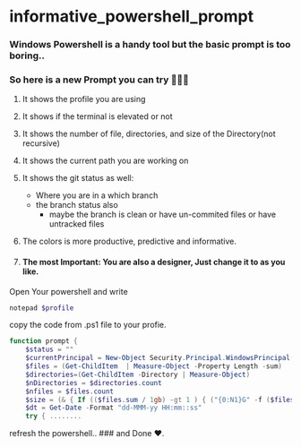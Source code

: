 # informative_powershell_prompt

### Windows Powershell is a handy tool but the basic prompt is too boring..
### So here is a new Prompt you can try 🥳🥳🥳

1. It shows the profile you are using
2. It shows if the terminal is elevated or not
3. It shows the number of file, directories, and size of the Directory(not recursive)
4. It shows the current path you are working on
5. It shows the git status as well:
    - Where you are in a which branch
    - the branch status also
        - maybe the branch is clean or have un-commited files or have untracked files

6. The colors is more productive, predictive and informative.
7. #### The most Important: You are also a designer, Just change it to as you like.

Open Your powershell and write
```powershell
notepad $profile
```

copy the code from .ps1 file to your profie.
```powershell
function prompt {
    $status = ""
    $currentPrincipal = New-Object Security.Principal.WindowsPrincipal([Security.Principal.WindowsIdentity]::GetCurrent())
    $files = (Get-ChildItem  | Measure-Object -Property Length -sum)
    $directories=(Get-ChildItem -Directory | Measure-Object)
    $nDirectories = $directories.count
    $nfiles = $files.count
    $size = (& { If (($files.sum / 1gb) -gt 1 ) { ("{0:N1}G" -f ($files.sum / 1gb)) } Else { ("{0:N1}M" -f ($files.sum / 1Mb)) } })
    $dt = Get-Date -Format "dd-MMM-yy HH:mm::ss"
    try { ........
```

refresh the powershell.. ### and Done ❤.
